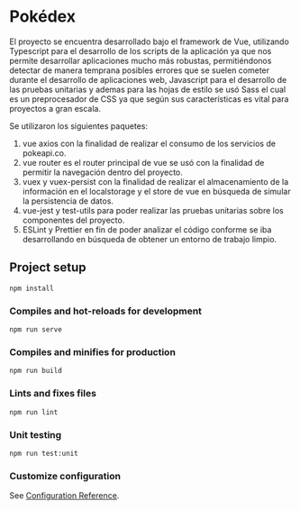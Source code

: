 # Pokédex
El proyecto se encuentra desarrollado bajo el framework de Vue, utilizando Typescript para el desarrollo de los scripts de la aplicación ya que nos permite desarrollar aplicaciones mucho más robustas, permitiéndonos detectar de manera temprana posibles errores que se suelen cometer durante el desarrollo de aplicaciones web, Javascript para el desarrollo de las pruebas unitarias y ademas para las hojas de estilo se usó Sass el cual es un preprocesador de CSS ya que según sus características es vital para proyectos a gran escala.

Se utilizaron los siguientes paquetes:

1. vue axios con la finalidad de realizar el consumo de los servicios de pokeapi.co.
2. vue router es el router principal de vue se usó con la finalidad de permitir la navegación dentro del proyecto.
3. vuex y vuex-persist con la finalidad de realizar el almacenamiento de la información en el localstorage y el store de vue en búsqueda de simular la persistencia de datos.
4. vue-jest y test-utils para poder realizar las pruebas unitarias sobre los componentes del proyecto.
5. ESLint y Prettier en fin de poder analizar el código conforme se iba desarrollando en búsqueda de obtener un entorno de trabajo limpio.

## Project setup
```
npm install
```

### Compiles and hot-reloads for development
```
npm run serve
```

### Compiles and minifies for production
```
npm run build
```

### Lints and fixes files
```
npm run lint
```

### Unit testing
```
npm run test:unit
```

### Customize configuration
See [Configuration Reference](https://cli.vuejs.org/config/).
